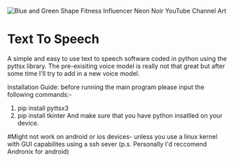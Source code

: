 ![Blue and Green Shape Fitness Influencer Neon Noir YouTube Channel Art](https://user-images.githubusercontent.com/61046945/116010010-0cd47280-a60c-11eb-9072-70f4d89618c7.png)
# Text To Speech
A simple and easy to use text to speech software coded in python using the pyttsx library.
The pre-exisiting voice model is really not that great but after some time I'll try to add in a new voice model.

Installation Guide:
before running the main program please input the following commands:-
1. pip install pyttsx3
2. pip install tkinter
And make sure that you have python insatlled on your device.

#Might not work on android or ios devices- unless you use a linux kernel with GUI capabilites using a ssh sever (p.s. Personally I'd reccomend Andronix for android) 
